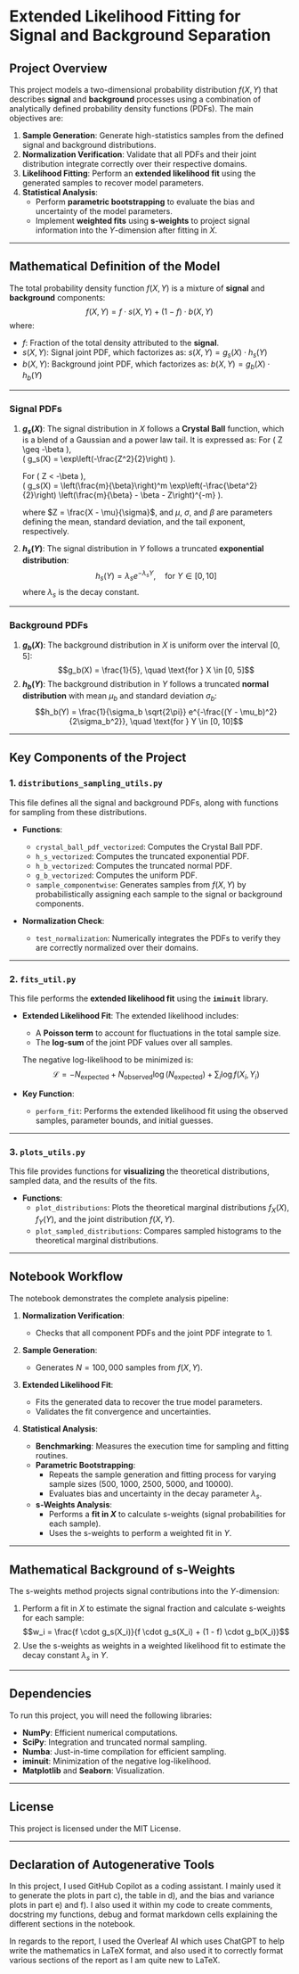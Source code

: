 # **Extended Likelihood Fitting for Signal and Background Separation**

## **Project Overview**
This project models a two-dimensional probability distribution $f(X, Y)$ that describes **signal** and **background** processes using a combination of analytically defined probability density functions (PDFs). The main objectives are:
1. **Sample Generation**: Generate high-statistics samples from the defined signal and background distributions.
2. **Normalization Verification**: Validate that all PDFs and their joint distribution integrate correctly over their respective domains.
3. **Likelihood Fitting**: Perform an **extended likelihood fit** using the generated samples to recover model parameters.
4. **Statistical Analysis**:
   - Perform **parametric bootstrapping** to evaluate the bias and uncertainty of the model parameters.
   - Implement **weighted fits** using **s-weights** to project signal information into the $Y$-dimension after fitting in $X$.

---

## **Mathematical Definition of the Model**

The total probability density function $f(X, Y)$ is a mixture of **signal** and **background** components:
$$f(X, Y) = f \cdot s(X, Y) + (1 - f) \cdot b(X, Y)$$
where:
- $f$: Fraction of the total density attributed to the **signal**.
- $s(X, Y)$: Signal joint PDF, which factorizes as:
  $s(X, Y) = g_s(X) \cdot h_s(Y)$
- $b(X, Y)$: Background joint PDF, which factorizes as:
  $b(X, Y) = g_b(X) \cdot h_b(Y)$

---

### **Signal PDFs**
1. **$g_s(X)$**: The signal distribution in $X$ follows a **Crystal Ball** function, which is a blend of a Gaussian and a power law tail. It is expressed as:
   For \( Z \geq -\beta \),  
   \( g_s(X) = \exp\left(-\frac{Z^2}{2}\right) \).

   For \( Z < -\beta \),  
   \( g_s(X) = \left(\frac{m}{\beta}\right)^m \exp\left(-\frac{\beta^2}{2}\right) 
   \left(\frac{m}{\beta} - \beta - Z\right)^{-m} \).


   where $Z = \frac{X - \mu}{\sigma}$, and $\mu$, $\sigma$, and $\beta$ are parameters defining the mean, standard deviation, and the tail exponent, respectively.

2. **$h_s(Y)$**: The signal distribution in $Y$ follows a truncated **exponential distribution**:
   $$h_s(Y) = \lambda_s e^{-\lambda_s Y}, \quad \text{for } Y \in [0, 10]$$
   where $\lambda_s$ is the decay constant.

---

### **Background PDFs**
1. **$g_b(X)$**: The background distribution in $X$ is uniform over the interval $[0, 5]$:
   $$g_b(X) = \frac{1}{5}, \quad \text{for } X \in [0, 5]$$
2. **$h_b(Y)$**: The background distribution in $Y$ follows a truncated **normal distribution** with mean $\mu_b$ and standard deviation $\sigma_b$:
   $$h_b(Y) = \frac{1}{\sigma_b \sqrt{2\pi}} e^{-\frac{(Y - \mu_b)^2}{2\sigma_b^2}}, \quad \text{for } Y \in [0, 10]$$

---

## **Key Components of the Project**

### **1. `distributions_sampling_utils.py`**
This file defines all the signal and background PDFs, along with functions for sampling from these distributions.

- **Functions**:
   - `crystal_ball_pdf_vectorized`: Computes the Crystal Ball PDF.
   - `h_s_vectorized`: Computes the truncated exponential PDF.
   - `h_b_vectorized`: Computes the truncated normal PDF.
   - `g_b_vectorized`: Computes the uniform PDF.
   - `sample_componentwise`: Generates samples from $f(X, Y)$ by probabilistically assigning each sample to the signal or background components.

- **Normalization Check**:
   - `test_normalization`: Numerically integrates the PDFs to verify they are correctly normalized over their domains.

---

### **2. `fits_util.py`**
This file performs the **extended likelihood fit** using the **`iminuit`** library.

- **Extended Likelihood Fit**:
   The extended likelihood includes:
   - A **Poisson term** to account for fluctuations in the total sample size.
   - The **log-sum** of the joint PDF values over all samples.

   The negative log-likelihood to be minimized is:
   $$\mathcal{L} = -N_{\text{expected}} + N_{\text{observed}} \log(N_{\text{expected}}) + \sum_{i} \log f(X_i, Y_i)$$

- **Key Function**:
   - `perform_fit`: Performs the extended likelihood fit using the observed samples, parameter bounds, and initial guesses.

---

### **3. `plots_utils.py`**
This file provides functions for **visualizing** the theoretical distributions, sampled data, and the results of the fits.

- **Functions**:
   - `plot_distributions`: Plots the theoretical marginal distributions $f_X(X)$, $f_Y(Y)$, and the joint distribution $f(X, Y)$.
   - `plot_sampled_distributions`: Compares sampled histograms to the theoretical marginal distributions.

---

## **Notebook Workflow**
The notebook demonstrates the complete analysis pipeline:

1. **Normalization Verification**:
   - Checks that all component PDFs and the joint PDF integrate to 1.

2. **Sample Generation**:
   - Generates $N = 100,000$ samples from $f(X, Y)$.

3. **Extended Likelihood Fit**:
   - Fits the generated data to recover the true model parameters.
   - Validates the fit convergence and uncertainties.

4. **Statistical Analysis**:
   - **Benchmarking**: Measures the execution time for sampling and fitting routines.
   - **Parametric Bootstrapping**:
     - Repeats the sample generation and fitting process for varying sample sizes (500, 1000, 2500, 5000, and 10000).
     - Evaluates bias and uncertainty in the decay parameter $\lambda_s$.
   - **s-Weights Analysis**:
     - Performs a **fit in $X$** to calculate s-weights (signal probabilities for each sample).
     - Uses the s-weights to perform a weighted fit in $Y$.

---

## **Mathematical Background of s-Weights**
The s-weights method projects signal contributions into the $Y$-dimension:
1. Perform a fit in $X$ to estimate the signal fraction and calculate s-weights for each sample:
   $$w_i = \frac{f \cdot g_s(X_i)}{f \cdot g_s(X_i) + (1 - f) \cdot g_b(X_i)}$$
2. Use the s-weights as weights in a weighted likelihood fit to estimate the decay constant $\lambda_s$ in $Y$.

---

## **Dependencies**
To run this project, you will need the following libraries:
- **NumPy**: Efficient numerical computations.
- **SciPy**: Integration and truncated normal sampling.
- **Numba**: Just-in-time compilation for efficient sampling.
- **iminuit**: Minimization of the negative log-likelihood.
- **Matplotlib** and **Seaborn**: Visualization.

---

## **License**

This project is licensed under the MIT License.

---

## **Declaration of Autogenerative Tools**

In this project, I used GitHub Copilot as a coding assistant. I mainly used it to generate the plots in part c), the table in d), and the bias and variance plots in part e) and f). I also used it within my code to create comments, docstring my functions, debug and format markdown cells explaining the different sections in the notebook.

In regards to the report, I used the Overleaf AI which uses ChatGPT to help write the mathematics in LaTeX format, and also used it to correctly format various sections of the report as I am quite new to LaTeX.
